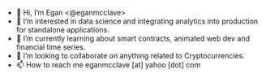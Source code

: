 - 👋 Hi, I’m Egan <@eganmcclave>
- 👀 I’m interested in data science and integrating analytics into production for standalone applications.
- 🌱 I’m currently learning about smart contracts, animated web dev and financial time series.
- 💞️ I’m looking to collaborate on anything related to Cryptocurrencies.
- 📫 How to reach me eganmcclave [at] yahoo [dot] com

<!---
eganmcclave/eganmcclave is a ✨ special ✨ repository because its `README.md` (this file) appears on your GitHub profile.
You can click the Preview link to take a look at your changes.
--->
